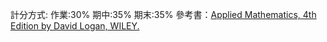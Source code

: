計分方式:
作業:30%
期中:35%
期末:35%
參考書：[Applied Mathematics, 4th Edition by David Logan, WILEY.](https://eduguidehome.files.wordpress.com/2019/03/applied-mathematics-by-david-logan-4th-edition.pdf)
